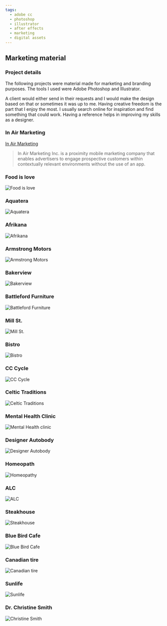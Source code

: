```yaml
---
tags:
  - adobe cc
  - photoshop
  - illustrator
  - after effects
  - marketing
  - digital assets
---
```


## Marketing material

### Project details
The following projects were material made for marketing and branding purposes.  The tools I used were Adobe Photoshop and Illustrator. 

A client would either send in their requests and I would make the design based on that or sometimes it was up to me.  Having creative freedom is the part that I enjoy the most.  I usually search online for inspiration and find something that could work.  Having a reference helps in improving my skills as a designer. 


### In Air Marketing

[In Air Marketing](http://inairmarketing.com/)

>In Air Marketing Inc. is a proximity mobile marketing company that enables advertisers to engage prospective customers within contextually relevant environments without the use of an app.

### Food is love

![Food is love](/work/graphic-design/marketing/foodislove.jpg)

### Aquatera

![Aquatera](/work/graphic-design/marketing/aquatera-100.jpg)

### Afrikana

![Afrikana](/work/graphic-design/marketing/afrikana-100.jpg)

### Armstrong Motors

![Armstrong Motors](/work/graphic-design/marketing/armstrong.png)

### Bakerview

![Bakerview](/work/graphic-design/marketing/bakerview.png)

### Battleford Furniture

![Battleford Furniture](/work/graphic-design/marketing/battleford-100.jpg)

### Mill St.

![Mill St.](/work/graphic-design/marketing/beer.png)

### Bistro

![Bistro](/work/graphic-design/marketing/bistro.png)

### CC Cycle

![CC Cycle](/work/graphic-design/marketing/cc-cycle-100.jpg)

### Celtic Traditions

![Celtic Traditions](/work/graphic-design/marketing/celtic-100.jpg)

### Mental Health Clinic

![Mental Health clinic](/work/graphic-design/marketing/depression-100.jpg)

### Designer Autobody

![Designer Autobody](/work/graphic-design/marketing/designer-autobody.png)

### Homeopath

![Homeopathy](/work/graphic-design/marketing/homeopathy.png)

### ALC

![ALC](/work/graphic-design/marketing/ALC.png)

### Steakhouse

![Steakhouse](/work/graphic-design/marketing/steakhouse-100.jpg)

### Blue Bird Cafe 

![Blue Bird Cafe](/work/graphic-design/marketing/bluebird-cafe.jpg)

### Canadian tire

![Canadian tire](/work/graphic-design/marketing/canadian-tire.png)

### Sunlife

![Sunlife](/work/graphic-design/marketing/sunlife.png)

### Dr. Christine Smith

![Christine Smith](/work/graphic-design/marketing/swan.png)




